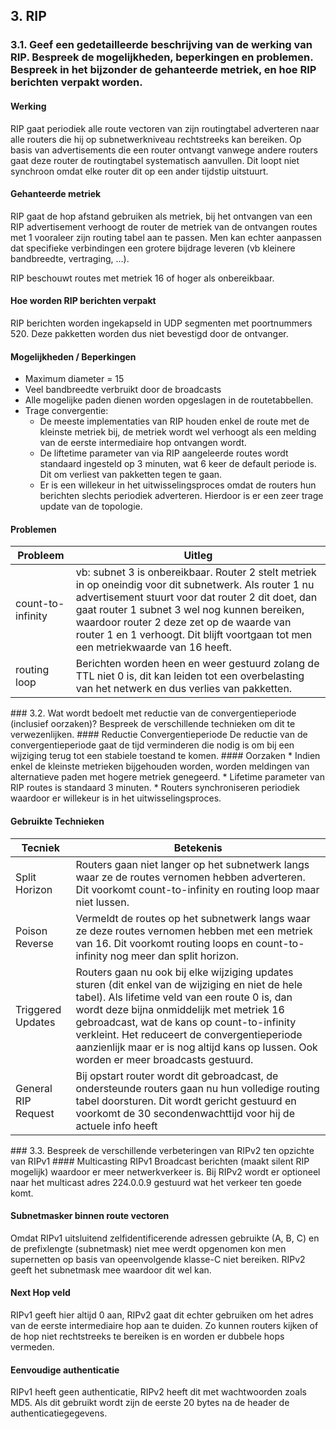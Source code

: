 ## 3. RIP

### 3.1. Geef een gedetailleerde beschrijving van de werking van RIP. Bespreek de mogelijkheden, beperkingen en problemen. Bespreek in het bijzonder de gehanteerde metriek, en hoe RIP berichten verpakt worden.

#### Werking

RIP gaat periodiek alle route vectoren van zijn routingtabel adverteren naar alle routers die hij op subnetwerkniveau rechtstreeks kan bereiken. Op basis van advertisements die een router ontvangt vanwege andere routers gaat deze router de routingtabel systematisch aanvullen. Dit loopt niet synchroon omdat elke router dit op een ander tijdstip uitstuurt.

#### Gehanteerde metriek

RIP gaat de hop afstand gebruiken als metriek, bij het ontvangen van een RIP advertisement verhoogt de router de metriek van de ontvangen routes met 1 vooraleer zijn routing tabel aan te passen. Men kan echter aanpassen dat specifieke verbindingen een grotere bijdrage leveren (vb kleinere bandbreedte, vertraging, ...).

RIP beschouwt routes met metriek 16 of hoger als onbereikbaar.

#### Hoe worden RIP berichten verpakt

RIP berichten worden ingekapseld in UDP segmenten met poortnummers 520. Deze pakketten worden dus niet bevestigd door de ontvanger.

#### Mogelijkheden / Beperkingen

* Maximum diameter = 15
* Veel bandbreedte verbruikt door de broadcasts
* Alle mogelijke paden dienen worden opgeslagen in de routetabbellen.
* Trage convergentie:
  * De meeste implementaties van RIP houden enkel de route met de kleinste metriek bij, de metriek wordt wel verhoogt als een melding van de eerste intermediaire hop ontvangen wordt.
  * De liftetime parameter van via RIP aangeleerde routes wordt standaard ingesteld op 3 minuten, wat 6 keer de default periode is. Dit om verliest van pakketten tegen te gaan.
  * Er is een willekeur in het uitwisselingsproces omdat de routers hun berichten slechts periodiek adverteren. Hierdoor is er een zeer trage update van de topologie.

#### Problemen

| Probleem          | Uitleg                                                                                                                                                                                                                                                                                                                                         |
| ----------------- | ---------------------------------------------------------------------------------------------------------------------------------------------------------------------------------------------------------------------------------------------------------------------------------------------------------------------------------------------- |
| count-to-infinity | vb: subnet 3 is onbereikbaar. Router 2 stelt metriek in op oneindig voor dit subnetwerk. Als router 1 nu advertisement stuurt voor dat router 2 dit doet, dan gaat router 1 subnet 3 wel nog kunnen bereiken, waardoor router 2 deze zet op de waarde van router 1 en 1 verhoogt. Dit blijft voortgaan tot men een metriekwaarde van 16 heeft. |
| routing loop      | Berichten worden heen en weer gestuurd zolang de TTL niet 0 is, dit kan leiden tot een overbelasting van het netwerk en dus verlies van pakketten.                                                                                                                                                                                             |

<p style="page-break-after:always;"></p>
### 3.2. Wat wordt bedoelt met reductie van de convergentieperiode (inclusief oorzaken)? Bespreek de verschillende technieken om dit te verwezenlijken.
#### Reductie Convergentieperiode
De reductie van de convergentieperiode gaat de tijd verminderen die nodig is om bij een wijziging terug tot een stabiele toestand te komen.
#### Oorzaken
* Indien enkel de kleinste metrieken bijgehouden worden, worden meldingen van alternatieve paden met hogere metriek genegeerd.
* Lifetime parameter van RIP routes is standaard 3 minuten.
* Routers synchroniseren periodiek waardoor er willekeur is in het uitwisselingsproces.

#### Gebruikte Technieken

| Tecniek             | Betekenis                                                                                                                                                                                                                                                                                                                                                                               |
| ------------------- | --------------------------------------------------------------------------------------------------------------------------------------------------------------------------------------------------------------------------------------------------------------------------------------------------------------------------------------------------------------------------------------- |
| Split Horizon       | Routers gaan niet langer op het subnetwerk langs waar ze de routes vernomen hebben adverteren. Dit voorkomt count-to-infinity en routing loop maar niet lussen.                                                                                                                                                                                                                         |
| Poison Reverse      | Vermeldt de routes op het subnetwerk langs waar ze deze routes vernomen hebben met een metriek van 16. Dit voorkomt routing loops en count-to-infinity nog meer dan split horizon.                                                                                                                                                                                                      |
| Triggered Updates   | Routers gaan nu ook bij elke wijziging updates sturen (dit enkel van de wijziging en niet de hele tabel). Als lifetime veld van een route 0 is, dan wordt deze bijna onmiddelijk met metriek 16 gebroadcast, wat de kans op count-to-infinity verkleint. Het reduceert de convergentieperiode aanzienlijk maar er is nog altijd kans op lussen. Ook worden er meer broadcasts gestuurd. |
| General RIP Request | Bij opstart router wordt dit gebroadcast, de ondersteunde routers gaan nu hun volledige routing tabel doorsturen. Dit wordt gericht gestuurd en voorkomt de 30 secondenwachttijd voor hij de actuele info heeft                                                                                                                                                                         |

<p style="page-break-after:always;"></p>
### 3.3. Bespreek de verschillende verbeteringen van RIPv2 ten opzichte van RIPv1
#### Multicasting
RIPv1 Broadcast berichten (maakt silent RIP mogelijk) waardoor er meer netwerkverkeer is. Bij RIPv2 wordt er optioneel naar het multicast adres 224.0.0.9 gestuurd wat het verkeer ten goede komt.

#### Subnetmasker binnen route vectoren

Omdat RIPv1 uitsluitend zelfidentificerende adressen gebruikte (A, B, C) en de prefixlengte (subnetmask) niet mee werdt opgenomen kon men supernetten op basis van opeenvolgende klasse-C niet bereiken. RIPv2 geeft het subnetmask mee waardoor dit wel kan.

#### Next Hop veld

RIPv1 geeft hier altijd 0 aan, RIPv2 gaat dit echter gebruiken om het adres van de eerste intermediaire hop aan te duiden. Zo kunnen routers kijken of de hop niet rechtstreeks te bereiken is en worden er dubbele hops vermeden.

#### Eenvoudige authenticatie

RIPv1 heeft geen authenticatie, RIPv2 heeft dit met wachtwoorden zoals MD5. Als dit gebruikt wordt zijn de eerste 20 bytes na de header de authenticatiegegevens.
